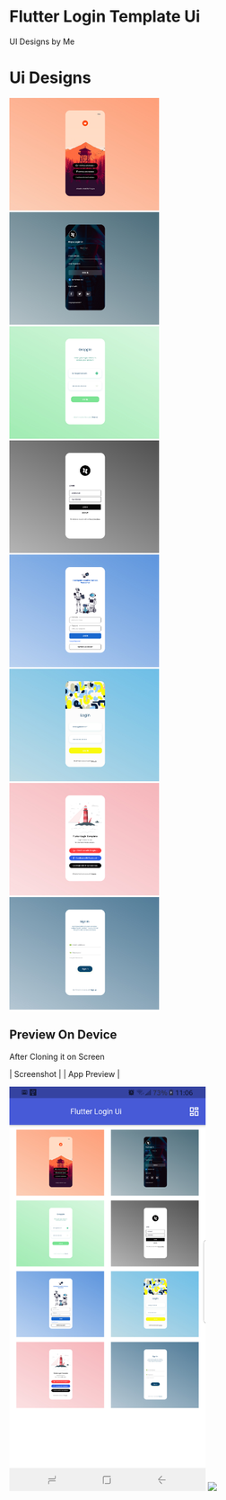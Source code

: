 # Flutter Login Template Ui

UI Designs by Me

# Ui Designs

<img src="assets/ui/Reddit_login_ui.jpg" height="200em" /> <img src="assets/ui/Pirple_login_ui.jpg" height="200em" />
<img src="assets/ui/Grapple_login_ui.jpg" height="200em" /> <img src="assets/ui/Black&White_login_ui.jpg" height="200em" />
<img src="assets/ui/Link_login_ui.jpg" height="200em" /> <img src="assets/ui/Patterns_login_ui.jpg" height="200em" />
<img src="assets/ui/Lighthouse_login_ui.jpg" height="200em" /> <img src="assets/ui/Login_ui.jpg" height="200em" />

## Preview On Device

After Cloning it on Screen

| Screenshot | | App Preview |

<img src= "assets/screenshots/flutter_01.png" width="350"> <img src="assets/screenshots/login.gif" width="450">
